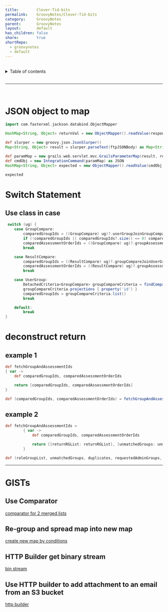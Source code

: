 ```yaml
---
title:        Clever-Tid-bits
permalink:    GroovyNotes/Clever-Tid-bits
category:     GroovyNotes
parent:       GroovyNotes
layout:       default
has_children: false
share:        true
shortRepo:
  - groovynotes
  - default    
---
```



<br/>    

<details markdown="block">    
<summary>    
Table of contents    
</summary>    
{: .text-delta }    
1. TOC    
{:toc}    
</details>    

<br/>    

***    

<br/>    

# JSON object to map

```groovy    
import com.fasterxml.jackson.databind.ObjectMapper

HashMap<String, Object> returnVal = new ObjectMapper().readValue(response.json.toString(), HashMap.class)

def slurper = new groovy.json.JsonSlurper()
Map<String, Object> result = slurper.parseText(ftpJSONBody) as Map<String, Object>

def paramMap = new grails.web.servlet.mvc.GrailsParameterMap(result, request)
def cmdObj = new IntegrationCommand(paramMap) as JSON
HashMap<String, Object> expected = new ObjectMapper().readValue(cmdObj.toString(), HashMap.class)

expected    
```  

# Switch Statement

## Use class in case

```groovy
 switch (ug) {
    case GroupCompare:
        comparedGroupIds = ((GroupCompare) ug)?.userGroupJoinGroupCompare*.userGroup.id
        if (!comparedGroupIds || comparedGroupIds?.size() == 0) comparedGroupIds = null
        comparedAssessmentOrderIds = ((GroupCompare) ug)?.groupAssessmentOrders*.assessmentOrderId
        break

    case ResultCompare:
        comparedGroupIds = ((ResultCompare) ug)?.groupCompareJoinUserGroup?.userGroupId ? [((ResultCompare) ug)?.groupCompareJoinUserGroup?.userGroupId] : null
        comparedAssessmentOrderIds = ((ResultCompare) ug)?.groupAssessmentOrders*.assessmentOrderId
        break

    case UserGroup:
        DetachedCriteria<GroupCompare> groupCompareCriteria = findCompareGroupsByGroupCriteria(ug)
        groupCompareCriteria.projections { property('id') }
        comparedGroupIds = groupCompareCriteria.list()
        break

    default:
        break
}
```

# deconstruct return

## example 1

```groovy
def fetchGroupAndAssessmentIds
{ var ->
    def comparedGroupIds, comparedAssessmentOrderIds

    return [comparedGroupIds, comparedAssessmentOrderIds]
}

def (comparedGroupIds, comparedAssessmentOrderIds) = fetchGroupAndAssessmentIds(ug)
```

## example 2

```groovy
def fetchGroupAndAssessmentIds =
        { var ->
            def comparedGroupIds, comparedAssessmentOrderIds

            return [[returnRGList: returnRGList], [unmatchedGroups: unmatchedGroups], [duplicates: duplicates], [requestedAdminGroups: requestedAdminGroups], [originalValueMap: originalValueMap]]
        }

def (roleGroupList, unmatchedGroups, duplicates, requestedAdminGroups, originalValueMap) = fetchGroupAndAssessmentIds(roleGroups)
```

---

# GISTs

## Use Comparator

<a href="https://gist.github.com/14paxton/200b5a1a081f66cf4df5de739ef2cc24" > comparator for 2 merged lists </a>    

## Re-group and spread map into new map

<a href="https://gist.github.com/14paxton/8d0b6b33f2023fa2dff3fdd51364f8db"> create new map by conditions </a>    

## HTTP Builder get binary stream

<a href="https://gist.github.com/14paxton/58da1e0c108fa527c5ec1a770eefa683"> bin stream </a>    

## Use HTTP builder to add attachment to an email from an S3 bucket

<a href="https://gist.github.com/14paxton/1fa8f703b708b9488408c9217a83b3a9"> http builder </a>    